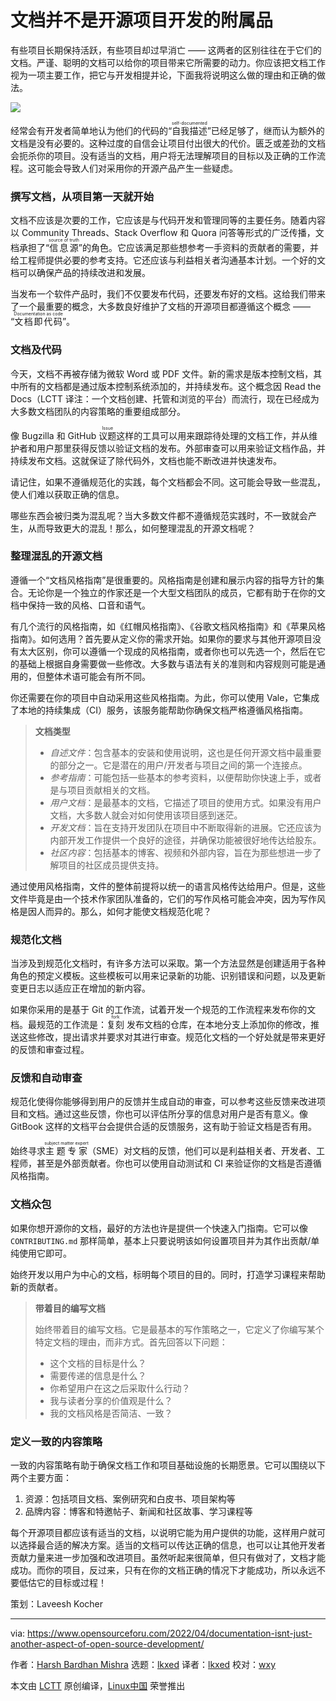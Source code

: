 [#]: subject: "Documentation Isn’t Just Another Aspect of Open Source Development"
[#]: via: "https://www.opensourceforu.com/2022/04/documentation-isnt-just-another-aspect-of-open-source-development/"
[#]: author: "Harsh Bardhan Mishra https://www.opensourceforu.com/author/harsh-bardhan-mishra/"
[#]: collector: "lkxed"
[#]: translator: "lkxed"
[#]: reviewer: "wxy"
[#]: publisher: "wxy"
[#]: url: "https://linux.cn/article-14545-1.html"

文档并不是开源项目开发的附属品
======

有些项目长期保持活跃，有些项目却过早消亡 —— 这两者的区别往往在于它们的文档。严谨、聪明的文档可以给你的项目带来它所需要的动力。你应该把文档工作视为一项主要工作，把它与开发相提并论，下面我将说明这么做的理由和正确的做法。

![](https://img.linux.net.cn/data/attachment/album/202205/05/090003l7xrtrwszw6u4wqu.jpg)

经常会有开发者简单地认为他们的代码的“<ruby>自我描述<rt>self-documented</rt></ruby>”已经足够了，继而认为额外的文档是没有必要的。这种过度的自信会让项目付出很大的代价。匮乏或差劲的文档会扼杀你的项目。没有适当的文档，用户将无法理解项目的目标以及正确的工作流程。这可能会导致人们对采用你的开源产品产生一些疑虑。

### 撰写文档，从项目第一天就开始

文档不应该是次要的工作，它应该是与代码开发和管理同等的主要任务。随着内容以 Community Threads、Stack Overflow 和 Quora 问答等形式的广泛传播，文档承担了“<ruby>信息源<rt>source of truth</rt></ruby>”的角色。它应该满足那些想参考一手资料的贡献者的需要，并给工程师提供必要的参考支持。它还应该与利益相关者沟通基本计划。一个好的文档可以确保产品的持续改进和发展。

当发布一个软件产品时，我们不仅要发布代码，还要发布好的文档。这给我们带来了一个最重要的概念，大多数良好维护了文档的开源项目都遵循这个概念 —— “<ruby>文档即代码<rt>Documentation as code</rt></ruby>”。

### 文档及代码

今天，文档不再被存储为微软 Word 或 PDF 文件。新的需求是版本控制文档，其中所有的文档都是通过版本控制系统添加的，并持续发布。这个概念因 Read the Docs（LCTT 译注：一个文档创建、托管和浏览的平台）而流行，现在已经成为大多数文档团队的内容策略的重要组成部分。

像 Bugzilla 和 GitHub <ruby>议题<rt>Issue</rt></ruby>这样的工具可以用来跟踪待处理的文档工作，并从维护者和用户那里获得反馈以验证文档的发布。外部审查可以用来验证文档作品，并持续发布文档。这就保证了除代码外，文档也能不断改进并快速发布。

请记住，如果不遵循规范化的实践，每个文档都会不同。这可能会导致一些混乱，使人们难以获取正确的信息。

哪些东西会被归类为混乱呢？当大多数文件都不遵循规范实践时，不一致就会产生，从而导致更大的混乱！那么，如何整理混乱的开源文档呢？

### 整理混乱的开源文档

遵循一个“文档风格指南”是很重要的。风格指南是创建和展示内容的指导方针的集合。无论你是一个独立的作家还是一个大型文档团队的成员，它都有助于在你的文档中保持一致的风格、口音和语气。

有几个流行的风格指南，如《红帽风格指南》、《谷歌文档风格指南》和《苹果风格指南》。如何选用？首先要从定义你的需求开始。如果你的要求与其他开源项目没有太大区别，你可以遵循一个现成的风格指南，或者你也可以先选一个，然后在它的基础上根据自身需要做一些修改。大多数与语法有关的准则和内容规则可能是通用的，但整体术语可能会有所不同。

你还需要在你的项目中自动采用这些风格指南。为此，你可以使用 Vale，它集成了本地的持续集成（CI）服务，该服务能帮助你确保文档严格遵循风格指南。

> **文档类型**
> 
> * *自述文件*：包含基本的安装和使用说明，这也是任何开源文档中最重要的部分之一。它是潜在的用户/开发者与项目之间的第一个连接点。
> * *参考指南*：可能包括一些基本的参考资料，以便帮助你快速上手，或者是与项目贡献相关的文档。
> * *用户文档*：是最基本的文档，它描述了项目的使用方式。如果没有用户文档，大多数人就会对如何使用该项目感到迷茫。
> * *开发文档*：旨在支持开发团队在项目中不断取得新的进展。它还应该为内部开发工作提供一个良好的途径，并确保功能被很好地传达给股东。
> * *社区内容*：包括基本的博客、视频和外部内容，旨在为那些想进一步了解项目的社区成员提供支持。

通过使用风格指南，文件的整体前提将以统一的语言风格传达给用户。但是，这些文件毕竟是由一个技术作家团队准备的，它们的写作风格可能会冲突，因为写作风格是因人而异的。那么，如何才能使文档规范化呢？

### 规范化文档

当涉及到规范化文档时，有许多方法可以采取。第一个方法显然是创建适用于各种角色的预定义模板。这些模板可以用来记录新的功能、识别错误和问题，以及更新变更日志以适应正在增加的新内容。

如果你采用的是基于 Git 的工作流，试着开发一个规范的工作流程来发布你的文档。最规范的工作流是：<ruby>复刻<rt>fork</rt></ruby> 发布文档的仓库，在本地分支上添加你的修改，推送这些修改，提出请求并要求对其进行审查。规范化文档的一个好处就是带来更好的反馈和审查过程。

### 反馈和自动审查

规范化使得你能够得到用户的反馈并生成自动的审查，可以参考这些反馈来改进项目和文档。通过这些反馈，你也可以评估所分享的信息对用户是否有意义。像 GitBook 这样的文档平台会提供合适的反馈服务，这有助于验证文档是否有用。

始终寻求<ruby>主题专家<rt>subject matter expert</rt></ruby>（SME）对文档的反馈，他们可以是利益相关者、开发者、工程师，甚至是外部贡献者。你也可以使用自动测试和 CI 来验证你的文档是否遵循风格指南。

### 文档众包

如果你想开源你的文档，最好的方法也许是提供一个快速入门指南。它可以像 `CONTRIBUTING.md` 那样简单，基本上只要说明该如何设置项目并为其作出贡献/单纯使用它即可。

始终开发以用户为中心的文档，标明每个项目的目的。同时，打造学习课程来帮助新的贡献者。

> **带着目的编写文档**
>
> 始终带着目的编写文档。它是最基本的写作策略之一，它定义了你编写某个特定文档的理由，而非方式。首先回答以下问题：
> 
> * 这个文档的目标是什么？
> * 需要传递的信息是什么？
> * 你希望用户在这之后采取什么行动？
> * 我与读者分享的价值观是什么？
> * 我的文档风格是否简洁、一致？

### 定义一致的内容策略

一致的内容策略有助于确保文档工作和项目基础设施的长期愿景。它可以围绕以下两个主要方面：

1. 资源：包括项目文档、案例研究和白皮书、项目架构等
2. 品牌内容：博客和特邀帖子、新闻和社区故事、学习课程等

每个开源项目都应该有适当的文档，以说明它能为用户提供的功能，这样用户就可以选择最合适的解决方案。适当的文档可以传达正确的信息，也可以让其他开发者贡献力量来进一步加强和改进项目。虽然听起来很简单，但只有做对了，文档才能成功。而你的项目，反过来，只有在你的文档正确的情况下才能成功，所以永远不要低估它的目标或过程！

策划：Laveesh Kocher

--------------------------------------------------------------------------------

via: https://www.opensourceforu.com/2022/04/documentation-isnt-just-another-aspect-of-open-source-development/

作者：[Harsh Bardhan Mishra][a]
选题：[lkxed][b]
译者：[lkxed](https://github.com/lkxed)
校对：[wxy](https://github.com/wxy)

本文由 [LCTT](https://github.com/LCTT/TranslateProject) 原创编译，[Linux中国](https://linux.cn/) 荣誉推出

[a]: https://www.opensourceforu.com/author/harsh-bardhan-mishra/
[b]: https://github.com/lkxed
[1]: https://www.opensourceforu.com/wp-content/uploads/2022/03/Importance-of-documentation-696x477.jpg
